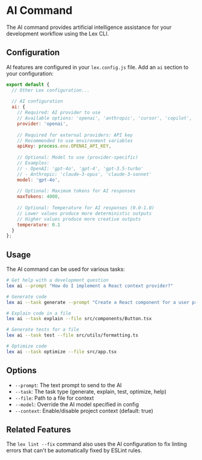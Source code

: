 # AI Command

The AI command provides artificial intelligence assistance for your development workflow using the Lex CLI.

## Configuration

AI features are configured in your `lex.config.js` file. Add an `ai` section to your configuration:

```js
export default {
  // Other Lex configuration...
  
  // AI configuration
  ai: {
    // Required: AI provider to use
    // Available options: 'openai', 'anthropic', 'cursor', 'copilot', 'none'
    provider: 'openai',
    
    // Required for external providers: API key 
    // Recommended to use environment variables
    apiKey: process.env.OPENAI_API_KEY,
    
    // Optional: Model to use (provider-specific)
    // Examples:
    // - OpenAI: 'gpt-4o', 'gpt-4', 'gpt-3.5-turbo'
    // - Anthropic: 'claude-3-opus', 'claude-3-sonnet'
    model: 'gpt-4o',
    
    // Optional: Maximum tokens for AI responses
    maxTokens: 4000,
    
    // Optional: Temperature for AI responses (0.0-1.0)
    // Lower values produce more deterministic outputs
    // Higher values produce more creative outputs
    temperature: 0.1
  }
};
```

## Usage

The AI command can be used for various tasks:

```bash
# Get help with a development question
lex ai --prompt "How do I implement a React context provider?"

# Generate code
lex ai --task generate --prompt "Create a React component for a user profile"

# Explain code in a file
lex ai --task explain --file src/components/Button.tsx

# Generate tests for a file
lex ai --task test --file src/utils/formatting.ts

# Optimize code
lex ai --task optimize --file src/app.tsx
```

## Options

- `--prompt`: The text prompt to send to the AI
- `--task`: The task type (generate, explain, test, optimize, help)
- `--file`: Path to a file for context
- `--model`: Override the AI model specified in config
- `--context`: Enable/disable project context (default: true)

## Related Features

The `lex lint --fix` command also uses the AI configuration to fix linting errors that can't be automatically fixed by ESLint rules.